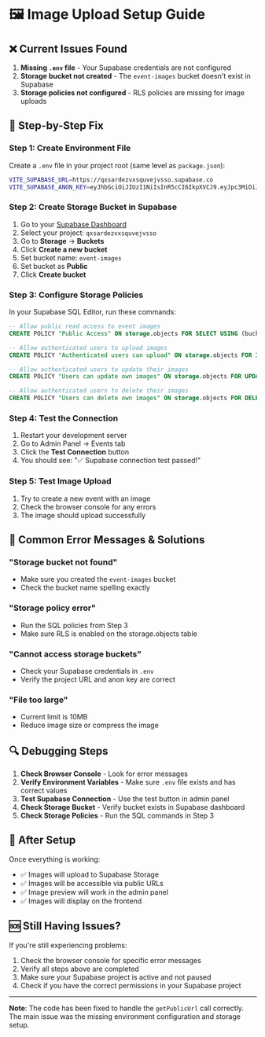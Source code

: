 # 🖼️ Image Upload Setup Guide

## ❌ **Current Issues Found**

1. **Missing `.env` file** - Your Supabase credentials are not configured
2. **Storage bucket not created** - The `event-images` bucket doesn't exist in Supabase
3. **Storage policies not configured** - RLS policies are missing for image uploads

## 🔧 **Step-by-Step Fix**

### **Step 1: Create Environment File**

Create a `.env` file in your project root (same level as `package.json`):

```bash
VITE_SUPABASE_URL=https://qxsardezvxsquvejvsso.supabase.co
VITE_SUPABASE_ANON_KEY=eyJhbGciOiJIUzI1NiIsInR5cCI6IkpXVCJ9.eyJpc3MiOiJzdXBhYmFzZSIsInJlZiI6InF4c2FyZGV6dnhzcXV2ZWp2c3NvIiwicm9sZSI6ImFub24iLCJpYXQiOjE3NTU0NDc2OTMsImV4cCI6MjA3MTAyMzY5M30.ZQhcxebPR4kvAAwCIJr7WlugVwoZivTDN9ID3p_aC04
```

### **Step 2: Create Storage Bucket in Supabase**

1. Go to your [Supabase Dashboard](https://supabase.com/dashboard)
2. Select your project: `qxsardezvxsquvejvsso`
3. Go to **Storage** → **Buckets**
4. Click **Create a new bucket**
5. Set bucket name: `event-images`
6. Set bucket as **Public**
7. Click **Create bucket**

### **Step 3: Configure Storage Policies**

In your Supabase SQL Editor, run these commands:

```sql
-- Allow public read access to event images
CREATE POLICY "Public Access" ON storage.objects FOR SELECT USING (bucket_id = 'event-images');

-- Allow authenticated users to upload images
CREATE POLICY "Authenticated users can upload" ON storage.objects FOR INSERT WITH CHECK (bucket_id = 'event-images' AND auth.role() = 'authenticated');

-- Allow authenticated users to update their images
CREATE POLICY "Users can update own images" ON storage.objects FOR UPDATE USING (bucket_id = 'event-images' AND auth.role() = 'authenticated');

-- Allow authenticated users to delete their images
CREATE POLICY "Users can delete own images" ON storage.objects FOR DELETE USING (bucket_id = 'event-images' AND auth.role() = 'authenticated');
```

### **Step 4: Test the Connection**

1. Restart your development server
2. Go to Admin Panel → Events tab
3. Click the **Test Connection** button
4. You should see: "✅ Supabase connection test passed!"

### **Step 5: Test Image Upload**

1. Try to create a new event with an image
2. Check the browser console for any errors
3. The image should upload successfully

## 🚨 **Common Error Messages & Solutions**

### **"Storage bucket not found"**
- Make sure you created the `event-images` bucket
- Check the bucket name spelling exactly

### **"Storage policy error"**
- Run the SQL policies from Step 3
- Make sure RLS is enabled on the storage.objects table

### **"Cannot access storage buckets"**
- Check your Supabase credentials in `.env`
- Verify the project URL and anon key are correct

### **"File too large"**
- Current limit is 10MB
- Reduce image size or compress the image

## 🔍 **Debugging Steps**

1. **Check Browser Console** - Look for error messages
2. **Verify Environment Variables** - Make sure `.env` file exists and has correct values
3. **Test Supabase Connection** - Use the test button in admin panel
4. **Check Storage Bucket** - Verify bucket exists in Supabase dashboard
5. **Check Storage Policies** - Run the SQL commands in Step 3

## 📱 **After Setup**

Once everything is working:
- ✅ Images will upload to Supabase Storage
- ✅ Images will be accessible via public URLs
- ✅ Image preview will work in the admin panel
- ✅ Images will display on the frontend

## 🆘 **Still Having Issues?**

If you're still experiencing problems:

1. Check the browser console for specific error messages
2. Verify all steps above are completed
3. Make sure your Supabase project is active and not paused
4. Check if you have the correct permissions in your Supabase project

---

**Note**: The code has been fixed to handle the `getPublicUrl` call correctly. The main issue was the missing environment configuration and storage setup.
